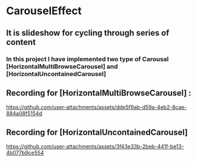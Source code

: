 # CarouselEffect

## It is slideshow for cycling through series of content

### In this project I have implemented two type of Carousal [HorizontalMultiBrowseCarousel] and [HorizontalUncontainedCarousel] 

## Recording for [HorizontalMultiBrowseCarousel] :
https://github.com/user-attachments/assets/dde5f9ab-d59a-4eb2-8cae-884a08f5154d
## Recording for [HorizontalUncontainedCarousel] 
https://github.com/user-attachments/assets/3f43e33b-2beb-441f-be13-4b077b9ce554
